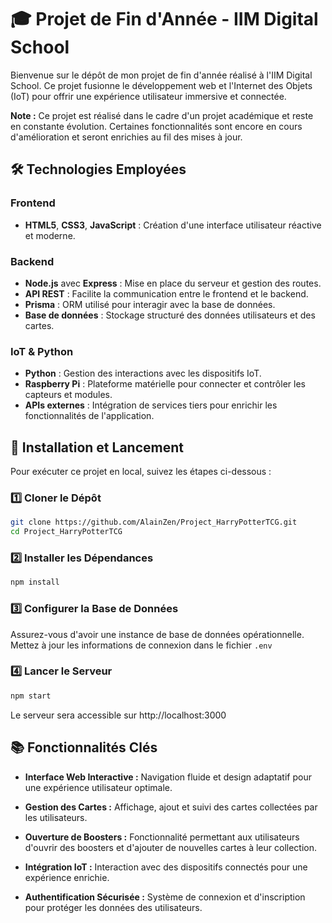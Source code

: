 # 🎓 Projet de Fin d'Année - IIM Digital School

Bienvenue sur le dépôt de mon projet de fin d'année réalisé à l'IIM Digital School. Ce projet fusionne le développement web et l'Internet des Objets (IoT) pour offrir une expérience utilisateur immersive et connectée.

**Note :** Ce projet est réalisé dans le cadre d'un projet académique et reste en constante évolution. Certaines fonctionnalités sont encore en cours d'amélioration et seront enrichies au fil des mises à jour.

## 🛠️ Technologies Employées

### Frontend

- **HTML5**, **CSS3**, **JavaScript** : Création d'une interface utilisateur réactive et moderne.

### Backend

- **Node.js** avec **Express** : Mise en place du serveur et gestion des routes.
- **API REST** : Facilite la communication entre le frontend et le backend.
- **Prisma** : ORM utilisé pour interagir avec la base de données.
- **Base de données** : Stockage structuré des données utilisateurs et des cartes.

### IoT & Python

- **Python** : Gestion des interactions avec les dispositifs IoT.
- **Raspberry Pi** : Plateforme matérielle pour connecter et contrôler les capteurs et modules.
- **APIs externes** : Intégration de services tiers pour enrichir les fonctionnalités de l'application.

## 🚀 Installation et Lancement

Pour exécuter ce projet en local, suivez les étapes ci-dessous :

### 1️⃣ Cloner le Dépôt

```bash
git clone https://github.com/AlainZen/Project_HarryPotterTCG.git
cd Project_HarryPotterTCG
``` 
### 2️⃣ Installer les Dépendances
```bash
npm install
``` 
### 3️⃣ Configurer la Base de Données
Assurez-vous d'avoir une instance de base de données opérationnelle. 
Mettez à jour les informations de connexion dans le fichier `.env`

### 4️⃣ Lancer le Serveur
```bash
npm start
```

Le serveur sera accessible sur http://localhost:3000

## 📚 Fonctionnalités Clés
- **Interface Web Interactive :** Navigation fluide et design adaptatif pour une expérience utilisateur optimale.

- **Gestion des Cartes :** Affichage, ajout et suivi des cartes collectées par les      utilisateurs.

- **Ouverture de Boosters :** Fonctionnalité permettant aux utilisateurs d'ouvrir des boosters et d'ajouter de nouvelles cartes à leur collection.

- **Intégration IoT :** Interaction avec des dispositifs connectés pour une expérience enrichie.

- **Authentification Sécurisée :** Système de connexion et d'inscription pour protéger les données des utilisateurs.


